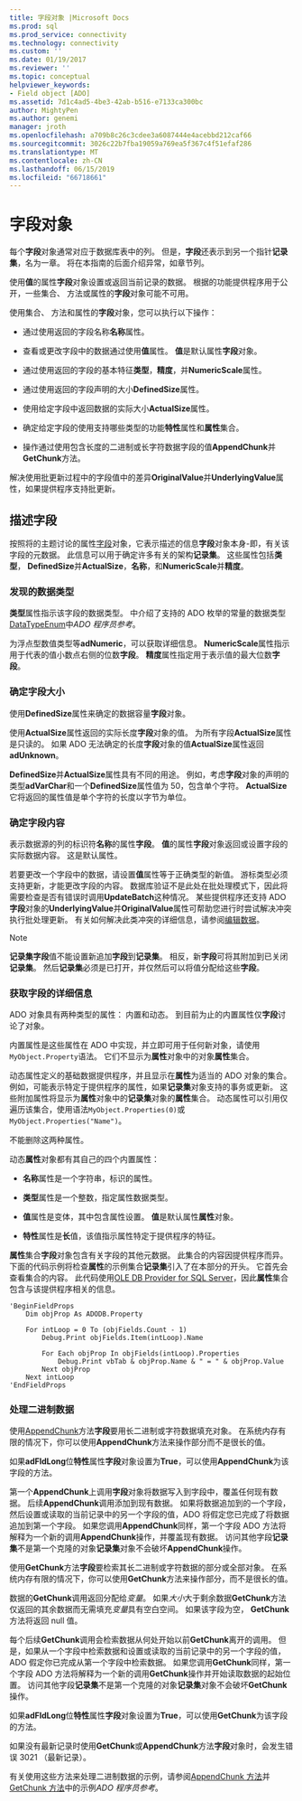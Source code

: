 ```yaml
---
title: 字段对象 |Microsoft Docs
ms.prod: sql
ms.prod_service: connectivity
ms.technology: connectivity
ms.custom: ''
ms.date: 01/19/2017
ms.reviewer: ''
ms.topic: conceptual
helpviewer_keywords:
- Field object [ADO]
ms.assetid: 7d1c4ad5-4be3-42ab-b516-e7133ca300bc
author: MightyPen
ms.author: genemi
manager: jroth
ms.openlocfilehash: a709b8c26c3cdee3a6087444e4acebbd212caf66
ms.sourcegitcommit: 3026c22b7fba19059a769ea5f367c4f51efaf286
ms.translationtype: MT
ms.contentlocale: zh-CN
ms.lasthandoff: 06/15/2019
ms.locfileid: "66718661"
---
```

# <a name="the-field-object"></a>字段对象
每个**字段**对象通常对应于数据库表中的列。 但是，**字段**还表示到另一个指针**记录集**，名为一章。 将在本指南的后面介绍异常，如章节列。  
  
 使用**值**的属性**字段**对象设置或返回当前记录的数据。 根据的功能提供程序用于公开，一些集合、 方法或属性的**字段**对象可能不可用。  
  
 使用集合、 方法和属性的**字段**对象，您可以执行以下操作：  
  
-   通过使用返回的字段名称**名称**属性。  
  
-   查看或更改字段中的数据通过使用**值**属性。 **值**是默认属性**字段**对象。  
  
-   通过使用返回的字段的基本特征**类型**，**精度**，并**NumericScale**属性。  
  
-   通过使用返回的字段声明的大小**DefinedSize**属性。  
  
-   使用给定字段中返回数据的实际大小**ActualSize**属性。  
  
-   确定给定字段的使用支持哪些类型的功能**特性**属性和**属性**集合。  
  
-   操作通过使用包含长度的二进制或长字符数据字段的值**AppendChunk**并**GetChunk**方法。  
  
 解决使用批更新过程中的字段值中的差异**OriginalValue**并**UnderlyingValue**属性，如果提供程序支持批更新。  
  
## <a name="describing-a-field"></a>描述字段  
 按照将的主题讨论的属性[字段](../../../ado/reference/ado-api/field-object.md)对象，它表示描述的信息**字段**对象本身-即，有关该字段的元数据。 此信息可以用于确定许多有关的架构**记录集**。 这些属性包括**类型**， **DefinedSize**并**ActualSize**，**名称**，和**NumericScale**并**精度**。  
  
### <a name="discovering-the-data-type"></a>发现的数据类型  
 **类型**属性指示该字段的数据类型。 中介绍了支持的 ADO 枚举的常量的数据类型[DataTypeEnum](../../../ado/reference/ado-api/datatypeenum.md)中*ADO 程序员参考*。  
  
 为浮点型数值类型等**adNumeric**，可以获取详细信息。 **NumericScale**属性指示用于代表的值小数点右侧的位数**字段**。 **精度**属性指定用于表示值的最大位数**字段**。  
  
### <a name="determining-field-size"></a>确定字段大小  
 使用**DefinedSize**属性来确定的数据容量**字段**对象。  
  
 使用**ActualSize**属性返回的实际长度**字段**对象的值。 为所有字段**ActualSize**属性是只读的。 如果 ADO 无法确定的长度**字段**对象的值**ActualSize**属性返回**adUnknown**。  
  
 **DefinedSize**并**ActualSize**属性具有不同的用途。 例如，考虑**字段**对象的声明的类型**adVarChar**和一个**DefinedSize**属性值为 50，包含单个字符。 **ActualSize**它将返回的属性值是单个字符的长度以字节为单位。  
  
### <a name="determining-field-contents"></a>确定字段内容  
 表示数据源的列的标识符**名称**的属性**字段**。 **值**的属性**字段**对象返回或设置字段的实际数据内容。 这是默认属性。  
  
 若要更改一个字段中的数据，请设置**值**属性等于正确类型的新值。 游标类型必须支持更新，才能更改字段的内容。 数据库验证不是此处在批处理模式下，因此将需要检查是否有错误时调用**UpdateBatch**这种情况。 某些提供程序还支持 ADO**字段**对象的**UnderlyingValue**并**OriginalValue**属性可帮助您进行时尝试解决冲突执行批处理更新。 有关如何解决此类冲突的详细信息，请参阅[编辑数据](../../../ado/guide/data/editing-data.md)。  
  
> [!NOTE]
>  **记录集字段**值不能设置新追加**字段**到**记录集**。 相反，新**字段**可将其附加到已关闭**记录集**。 然后**记录集**必须是已打开，并仅然后可以将值分配给这些**字段**。  
  
### <a name="getting-more-field-information"></a>获取字段的详细信息  
 ADO 对象具有两种类型的属性： 内置和动态。 到目前为止的内置属性仅**字段**讨论了对象。  
  
 内置属性是这些属性在 ADO 中实现，并立即可用于任何新对象，请使用`MyObject.Property`语法。 它们不显示为**属性**对象中的对象**属性**集合。  
  
 动态属性定义的基础数据提供程序，并且显示在**属性**为适当的 ADO 对象的集合。 例如，可能表示特定于提供程序的属性，如果**记录集**对象支持的事务或更新。 这些附加属性将显示为**属性**对象中的**记录集**对象的**属性**集合。 动态属性可以引用仅遍历该集合，使用语法`MyObject.Properties(0)`或`MyObject.Properties("Name")`。  
  
 不能删除这两种属性。  
  
 动态**属性**对象都有其自己的四个内置属性：  
  
-   **名称**属性是一个字符串，标识的属性。  
  
-   **类型**属性是一个整数，指定属性数据类型。  
  
-   **值**属性是变体，其中包含属性设置。 **值**是默认属性**属性**对象。  
  
-   **特性**属性是**长**值，该值指示属性特定于提供程序的特征。  
  
 **属性**集合**字段**对象包含有关字段的其他元数据。 此集合的内容因提供程序而异。 下面的代码示例将检查**属性**的示例集合**记录集**引入了在本部分的开头。 它首先会查看集合的内容。 此代码使用[OLE DB Provider for SQL Server](../../../ado/guide/appendixes/microsoft-ole-db-provider-for-sql-server.md)，因此**属性**集合包含与该提供程序相关的信息。  
  
```  
'BeginFieldProps  
    Dim objProp As ADODB.Property  
  
    For intLoop = 0 To (objFields.Count - 1)  
        Debug.Print objFields.Item(intLoop).Name  
  
        For Each objProp In objFields(intLoop).Properties  
            Debug.Print vbTab & objProp.Name & " = " & objProp.Value  
        Next objProp  
    Next intLoop  
'EndFieldProps  
```  
  
### <a name="dealing-with-binary-data"></a>处理二进制数据  
 使用[AppendChunk](../../../ado/reference/ado-api/appendchunk-method-ado.md)方法**字段**要用长二进制或字符数据填充对象。 在系统内存有限的情况下，你可以使用**AppendChunk**方法来操作部分而不是很长的值。  
  
 如果**adFldLong**位**特性**属性**字段**对象设置为**True**，可以使用**AppendChunk**为该字段的方法。  
  
 第一个**AppendChunk**上调用**字段**对象将数据写入到字段中，覆盖任何现有数据。 后续**AppendChunk**调用添加到现有数据。 如果将数据追加到的一个字段，然后设置或读取的当前记录中的另一个字段的值，ADO 将假定您已完成了将数据追加到第一个字段。 如果您调用**AppendChunk**同样，第一个字段 ADO 方法将解释为一个新的调用**AppendChunk**操作，并覆盖现有数据。 访问其他字段**记录集**不是第一个克隆的对象**记录集**对象不会破坏**AppendChunk**操作。  
  
 使用**GetChunk**方法**字段**要检索其长二进制或字符数据的部分或全部对象。 在系统内存有限的情况下，你可以使用**GetChunk**方法来操作部分，而不是很长的值。  
  
 数据的**GetChunk**调用返回分配给*变量*。 如果*大小*大于剩余数据**GetChunk**方法仅返回的其余数据而无需填充*变量*具有空白空间。 如果该字段为空， **GetChunk**方法将返回 null 值。  
  
 每个后续**GetChunk**调用会检索数据从何处开始以前**GetChunk**离开的调用。 但是，如果从一个字段中检索数据和设置或读取的当前记录中的另一个字段的值，ADO 假定你已完成从第一个字段中检索数据。 如果您调用**GetChunk**同样，第一个字段 ADO 方法将解释为一个新的调用**GetChunk**操作并开始读取数据的起始位置。 访问其他字段**记录集**不是第一个克隆的对象**记录集**对象不会破坏**GetChunk**操作。  
  
 如果**adFldLong**位**特性**属性**字段**对象设置为**True**，可以使用**GetChunk**为该字段的方法。  
  
 如果没有最新记录时使用**GetChunk**或**AppendChunk**方法**字段**对象时，会发生错误 3021 （最新记录）。  
  
 有关使用这些方法来处理二进制数据的示例，请参阅[AppendChunk 方法](../../../ado/reference/ado-api/appendchunk-method-ado.md)并[GetChunk 方法](../../../ado/reference/ado-api/getchunk-method-ado.md)中的示例*ADO 程序员参考*。

